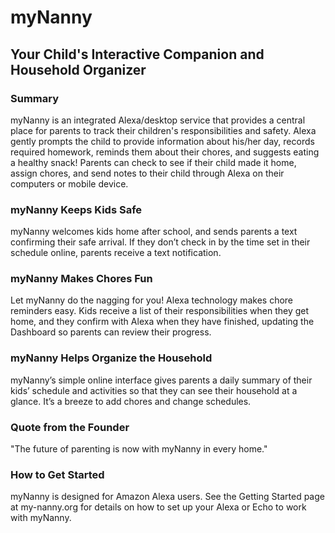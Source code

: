 # myNanny #
## Your Child's Interactive Companion and Household Organizer

### Summary

myNanny is an integrated Alexa/desktop service that provides a central place for parents to track their children's responsibilities and safety. Alexa gently prompts the child to provide information about his/her day, records required homework, reminds them about their chores, and suggests eating a healthy snack! Parents can check to see if their child made it home, assign chores, and send notes to their child through Alexa on their computers or mobile device.

### myNanny Keeps Kids Safe

myNanny welcomes kids home after school, and sends parents a text confirming their safe arrival. If they don’t check in by the time set in their schedule online, parents receive a text notification.  

### myNanny Makes Chores Fun

Let myNanny do the nagging for you! Alexa technology makes chore reminders easy. Kids receive a list of their responsibilities when they get home, and they confirm with Alexa when they have finished, updating the Dashboard so parents can review their progress.

### myNanny Helps Organize the Household

myNanny’s simple online interface gives parents a daily summary of their kids’ schedule and activities so that they can see their household at a glance. It’s a breeze to add chores and change schedules.  

### Quote from the Founder
"The future of parenting is now with myNanny in every home."

### How to Get Started
myNanny is designed for Amazon Alexa users. See the Getting Started page at my-nanny.org for details on how to set up your Alexa or Echo to work with myNanny.

